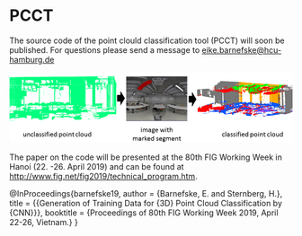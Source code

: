 # PCCT
The source code of the point clould classification tool (PCCT) will soon be published. For questions please send a message to eike.barnefske@hcu-hamburg.de

![Alt text](Motivation.png?raw=true "Concept and Motivation")

The paper on the code will be presented at the 80th FIG Working Week in Hanoi (22. -26. April 2019) and can be found at http://www.fig.net/fig2019/technical_program.htm.


  @InProceedings{barnefske19,
   author    = {Barnefske, E. and Sternberg, H.},
   title     = {{Generation of Training Data for {3D} Point Cloud Classification by {CNN}}},
   booktitle = {Proceedings of 80th FIG Working Week 2019, April 22-26, Vietnam.}
  }
